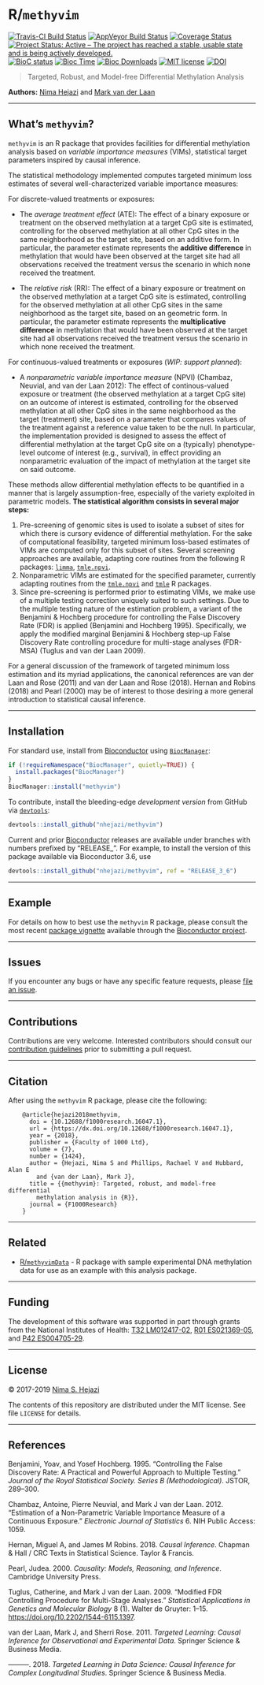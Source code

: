 
<!-- README.md is generated from README.Rmd. Please edit that file -->

# R/`methyvim`

[![Travis-CI Build
Status](https://travis-ci.org/nhejazi/methyvim.svg?branch=master)](https://travis-ci.org/nhejazi/methyvim)
[![AppVeyor Build
Status](https://ci.appveyor.com/api/projects/status/github/nhejazi/methyvim?branch=master&svg=true)](https://ci.appveyor.com/project/nhejazi/methyvim)
[![Coverage
Status](https://img.shields.io/codecov/c/github/nhejazi/methyvim/master.svg)](https://codecov.io/github/nhejazi/methyvim?branch=master)
[![Project Status: Active – The project has reached a stable, usable
state and is being actively
developed.](http://www.repostatus.org/badges/latest/active.svg)](http://www.repostatus.org/#active)
[![BioC
status](http://www.bioconductor.org/shields/build/release/bioc/methyvim.svg)](https://bioconductor.org/checkResults/release/bioc-LATEST/methyvim)
[![Bioc
Time](http://bioconductor.org/shields/years-in-bioc/methyvim.svg)](https://bioconductor.org/packages/release/bioc/html/methyvim.html)
[![Bioc
Downloads](http://bioconductor.org/shields/downloads/methyvim.svg)](https://bioconductor.org/packages/release/bioc/html/methyvim.html)
[![MIT
license](http://img.shields.io/badge/license-MIT-brightgreen.svg)](http://opensource.org/licenses/MIT)
[![DOI](https://zenodo.org/badge/DOI/10.5281/zenodo.1401298.svg)](https://doi.org/10.5281/zenodo.1401298)

> Targeted, Robust, and Model-free Differential Methylation Analysis

**Authors:** [Nima Hejazi](https://nimahejazi.org) and [Mark van der
Laan](https://vanderlaan-lab.org)

-----

## What’s `methyvim`?

`methyvim` is an R package that provides facilities for differential
methylation analysis based on *variable importance measures* (VIMs),
statistical target parameters inspired by causal inference.

The statistical methodology implemented computes targeted minimum loss
estimates of several well-characterized variable importance measures:

For discrete-valued treatments or exposures:

  - The *average treatment effect* (ATE): The effect of a binary
    exposure or treatment on the observed methylation at a target CpG
    site is estimated, controlling for the observed methylation at all
    other CpG sites in the same neighborhood as the target site, based
    on an additive form. In particular, the parameter estimate
    represents the **additive difference** in methylation that would
    have been observed at the target site had all observations received
    the treatment versus the scenario in which none received the
    treatment.

  - The *relative risk* (RR): The effect of a binary exposure or
    treatment on the observed methylation at a target CpG site is
    estimated, controlling for the observed methylation at all other CpG
    sites in the same neighborhood as the target site, based on an
    geometric form. In particular, the parameter estimate represents the
    **multiplicative difference** in methylation that would have been
    observed at the target site had all observations received the
    treatment versus the scenario in which none received the treatment.

For continuous-valued treatments or exposures (*WIP: support planned*):

  - A *nonparametric variable importance measure* (NPVI) (Chambaz,
    Neuvial, and van der Laan 2012): The effect of continous-valued
    exposure or treatment (the observed methylation at a target CpG
    site) on an outcome of interest is estimated, controlling for the
    observed methylation at all other CpG sites in the same neighborhood
    as the target (treatment) site, based on a parameter that compares
    values of the treatment against a reference value taken to be the
    null. In particular, the implementation provided is designed to
    assess the effect of differential methylation at the target CpG site
    on a (typically) phenotype-level outcome of interest (e.g.,
    survival), in effect providing an nonparametric evaluation of the
    impact of methylation at the target site on said outcome.

These methods allow differential methylation effects to be quantified in
a manner that is largely assumption-free, especially of the variety
exploited in parametric models. **The statistical algorithm consists in
several major steps:**

1.  Pre-screening of genomic sites is used to isolate a subset of sites
    for which there is cursory evidence of differential methylation. For
    the sake of computational feasibility, targeted minimum loss-based
    estimates of VIMs are computed only for this subset of sites.
    Several screening approaches are available, adapting core routines
    from the following R packages:
    [`limma`](http://bioconductor.org/packages/release/bioc/html/limma.html),
    [`tmle.npvi`](https://CRAN.R-project.org/package=tmle.npvi).
2.  Nonparametric VIMs are estimated for the specified parameter,
    currently adapting routines from the
    [`tmle.npvi`](https://CRAN.R-project.org/package=tmle.npvi) and
    [`tmle`](https://CRAN.R-project.org/package=tmle) R packages.
3.  Since pre-screening is performed prior to estimating VIMs, we make
    use of a multiple testing correction uniquely suited to such
    settings. Due to the multiple testing nature of the estimation
    problem, a variant of the Benjamini & Hochberg procedure for
    controlling the False Discovery Rate (FDR) is applied (Benjamini and
    Hochberg 1995). Specifically, we apply the modified marginal
    Benjamini & Hochberg step-up False Discovery Rate controlling
    procedure for multi-stage analyses (FDR-MSA) (Tuglus and van der
    Laan 2009).

For a general discussion of the framework of targeted minimum loss
estimation and its myriad applications, the canonical references are van
der Laan and Rose (2011) and van der Laan and Rose (2018). Hernan and
Robins (2018) and Pearl (2000) may be of interest to those desiring a
more general introduction to statistical causal inference.

-----

## Installation

For standard use, install from
[Bioconductor](https://bioconductor.org/packages/methyvim) using
[`BiocManager`](https://CRAN.R-project.org/package=BiocManager):

``` r
if (!requireNamespace("BiocManager", quietly=TRUE)) {
  install.packages("BiocManager")
}
BiocManager::install("methyvim")
```

To contribute, install the bleeding-edge *development version* from
GitHub via
[`devtools`](https://www.rstudio.com/products/rpackages/devtools/):

``` r
devtools::install_github("nhejazi/methyvim")
```

Current and prior [Bioconductor](https://bioconductor.org) releases are
available under branches with numbers prefixed by “RELEASE\_”. For
example, to install the version of this package available via
Bioconductor 3.6, use

``` r
devtools::install_github("nhejazi/methyvim", ref = "RELEASE_3_6")
```

-----

## Example

For details on how to best use the `methyvim` R package, please consult
the most recent [package
vignette](http://bioconductor.org/packages/release/bioc/vignettes/methyvim/inst/doc/using_methyvim.html)
available through the [Bioconductor
project](https://bioconductor.org/packages/methvim).

-----

## Issues

If you encounter any bugs or have any specific feature requests, please
[file an issue](https://github.com/nhejazi/methyvim/issues).

-----

## Contributions

Contributions are very welcome. Interested contributors should consult
our [contribution
guidelines](https://github.com/nhejazi/methyvim/blob/master/CONTRIBUTING.md)
prior to submitting a pull request.

-----

## Citation

After using the `methyvim` R package, please cite the following:

``` 
    @article{hejazi2018methyvim,
      doi = {10.12688/f1000research.16047.1},
      url = {https://dx.doi.org/10.12688/f1000research.16047.1},
      year = {2018},
      publisher = {Faculty of 1000 Ltd},
      volume = {7},
      number = {1424},
      author = {Hejazi, Nima S and Phillips, Rachael V and Hubbard, Alan E
        and {van der Laan}, Mark J},
      title = {{methyvim}: Targeted, robust, and model-free differential
        methylation analysis in {R}},
      journal = {F1000Research}
    }
```

-----

## Related

  - [R/`methyvimData`](https://github.com/nhejazi/methyvimData) - R
    package with sample experimental DNA methylation data for use as an
    example with this analysis package.

-----

## Funding

The development of this software was supported in part through grants
from the National Institutes of Health: [T32
LM012417-02](https://projectreporter.nih.gov/project_info_description.cfm?aid=9248418&icde=37849831&ddparam=&ddvalue=&ddsub=&cr=1&csb=default&cs=ASC&pball=),
[R01
ES021369-05](https://projectreporter.nih.gov/project_info_description.cfm?aid=9210551&icde=37849782&ddparam=&ddvalue=&ddsub=&cr=1&csb=default&cs=ASC&pball=),
and [P42
ES004705-29](https://projectreporter.nih.gov/project_info_details.cfm?aid=9260357&map=y).

-----

## License

© 2017-2019 [Nima S. Hejazi](https://nimahejazi.org)

The contents of this repository are distributed under the MIT license.
See file `LICENSE` for details.

-----

## References

<div id="refs" class="references">

<div id="ref-benjamini1995controlling">

Benjamini, Yoav, and Yosef Hochberg. 1995. “Controlling the False
Discovery Rate: A Practical and Powerful Approach to Multiple Testing.”
*Journal of the Royal Statistical Society. Series B (Methodological)*.
JSTOR, 289–300.

</div>

<div id="ref-chambaz2012estimation">

Chambaz, Antoine, Pierre Neuvial, and Mark J van der Laan. 2012.
“Estimation of a Non-Parametric Variable Importance Measure of a
Continuous Exposure.” *Electronic Journal of Statistics* 6. NIH Public
Access: 1059.

</div>

<div id="ref-hernan2018causal">

Hernan, Miguel A, and James M Robins. 2018. *Causal Inference*. Chapman
& Hall / CRC Texts in Statistical Science. Taylor & Francis.

</div>

<div id="ref-pearl2000causality">

Pearl, Judea. 2000. *Causality: Models, Reasoning, and Inference*.
Cambridge University Press.

</div>

<div id="ref-tuglus2009modified">

Tuglus, Catherine, and Mark J van der Laan. 2009. “Modified FDR
Controlling Procedure for Multi-Stage Analyses.” *Statistical
Applications in Genetics and Molecular Biology* 8 (1). Walter de
Gruyter: 1–15. <https://doi.org/10.2202/1544-6115.1397>.

</div>

<div id="ref-vdl2011targeted">

van der Laan, Mark J, and Sherri Rose. 2011. *Targeted Learning: Causal
Inference for Observational and Experimental Data*. Springer Science &
Business Media.

</div>

<div id="ref-vdl2018targeted">

———. 2018. *Targeted Learning in Data Science: Causal Inference for
Complex Longitudinal Studies*. Springer Science & Business Media.

</div>

</div>
